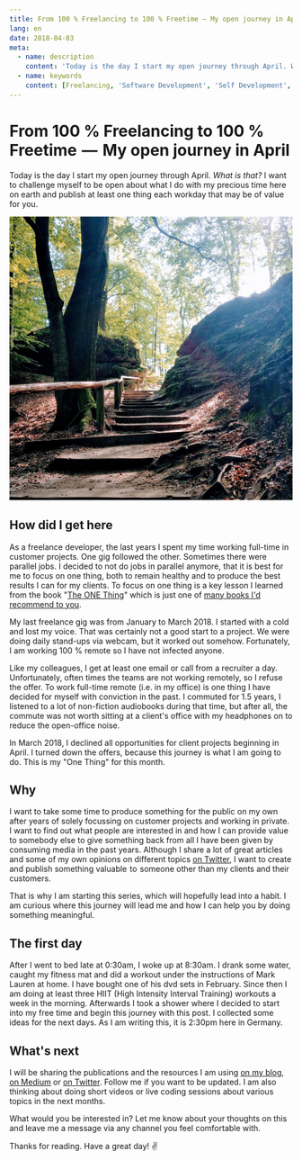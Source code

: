 ```yaml
---
title: From 100 % Freelancing to 100 % Freetime — My open journey in April
lang: en
date: 2018-04-03
meta:
  - name: description
    content: 'Today is the day I start my open journey through April. What is that? I want to challenge myself to be open about what I do.'
  - name: keywords
    content: [Freelancing, 'Software Development', 'Self Development', 'Growth Mindset', 'Remote Work']
---
```


# From 100 % Freelancing to 100 % Freetime  —  My open journey in April

Today is the day I start my open journey through April. *What is that?* I want to challenge myself to be open about what I do with my precious time here on earth and publish at least one thing each workday that may be of value for you.

![One step after another  – one thing a day –  my journey through April](./journey.jpg)

## How did I get here

As a freelance developer, the last years I spent my time working full-time in customer projects. One gig followed the other. Sometimes there were parallel jobs. I decided to not do jobs in parallel anymore, that it is best for me to focus on one thing, both to remain healthy and to produce the best results I can for my clients. To focus on one thing is a key lesson I learned from the book "[The ONE Thing](https://www.goodreads.com/book/show/16256798-the-one-thing)" which is just one of [many books I'd recommend to you](https://www.goodreads.com/review/list/68184856-jonas?shelf=read).

My last freelance gig was from January to March 2018. I started with a cold and lost my voice. That was certainly not a good start to a project. We were doing daily stand-ups via webcam, but it worked out somehow. Fortunately, I am working 100 % remote so I have not infected anyone.

Like my colleagues, I get at least one email or call from a recruiter a day. Unfortunately, often times the teams are not working remotely, so I refuse the offer. To work full-time remote (i.e. in my office) is one thing I have decided for myself with conviction in the past. I commuted for 1.5 years, I listened to a lot of non-fiction audiobooks during that time, but after all, the commute was not worth sitting at a client's office with my headphones on to reduce the open-office noise.

In March 2018, I declined all opportunities for client projects beginning in April. I turned down the offers, because this journey is what I am going to do. This is my "One Thing" for this month.

## Why

I want to take some time to produce something for the public on my own after years of solely focussing on customer projects and working in private. I want to find out what people are interested in and how I can provide value to somebody else to give something back from all I have been given by consuming media in the past years. Although I share a lot of great articles and some of my own opinions on different topics [on Twitter](https://twitter.com/JonasHavers), I want to create and publish something valuable  to  someone other than my clients and their customers.

That is why I am starting this series, which will hopefully lead into a habit. I am curious where this journey will lead me and how I can help you by doing something meaningful.

## The first day

After I went to bed late at 0:30am, I woke up at 8:30am. I drank some water, caught my fitness mat and did a workout under the instructions of Mark Lauren at home. I have bought one of his dvd sets in February. Since then I am doing at least three HIIT (High Intensity Interval Training) workouts a week in the morning. Afterwards I took a shower where I decided to start into my free time and begin this journey with this post. I collected some ideas for the next days. As I am writing this, it is 2:30pm here in Germany.

## What's next

I will be sharing the publications and the resources I am using [on my blog](/articles/), [on Medium](https://medium.com/@jonashavers) or [on Twitter](https://twitter.com/JonasHavers). Follow me if you want to be updated. I am also thinking about doing short videos or live coding sessions about various topics in the next months.

What would you be interested in? Let me know about your thoughts on this and leave me a message via any channel you feel comfortable with.

Thanks for reading. Have a great day! ✌
